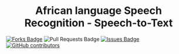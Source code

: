 <h1 align="center">African language Speech Recognition - Speech-to-Text </h1>
<div>
<a href="https://github.com/week4-SpeechRecognition/Speech-to-Text"><img src="https://img.shields.io/github/forks/week4-SpeechRecognition/Speech-to-Text" alt="Forks Badge"/></a>
<a "https://github.com/week4-SpeechRecognition/Speech-to-Text/pulls"><img src="https://img.shields.io/github/issues-pr/week4-SpeechRecognition/Speech-to-Text" alt="Pull Requests Badge"/></a>
<a href="https://github.com/week4-SpeechRecognition/Speech-to-Text/issues"><img src="https://img.shields.io/github/issues/week4-SpeechRecognition/Speech-to-Text" alt="Issues Badge"/></a>
<a href="https://github.com/week4-SpeechRecognition/Speech-to-Text/graphs/contributors"><img alt="GitHub contributors" src="https://img.shields.io/github/contributors/week4-SpeechRecognition/Speech-to-Text?color=2b9348"></a>
</div>

</br>
